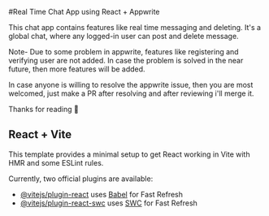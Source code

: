 #Real Time Chat App using React + Appwrite

This chat app contains features like real time messaging and deleting. It's a global chat, where any logged-in user can post and delete message.

Note- Due to some problem in appwrite, features like registering and verifying user are not added. In case the problem is solved in the near future, then more features will be added.

In case anyone is willing to resolve the appwrite issue, then you are most welcomed, just make a PR after resolving and after reviewing i'll merge it.

Thanks for reading 🙂

## React + Vite

This template provides a minimal setup to get React working in Vite with HMR and some ESLint rules.

Currently, two official plugins are available:

- [@vitejs/plugin-react](https://github.com/vitejs/vite-plugin-react/blob/main/packages/plugin-react/README.md) uses [Babel](https://babeljs.io/) for Fast Refresh
- [@vitejs/plugin-react-swc](https://github.com/vitejs/vite-plugin-react-swc) uses [SWC](https://swc.rs/) for Fast Refresh
